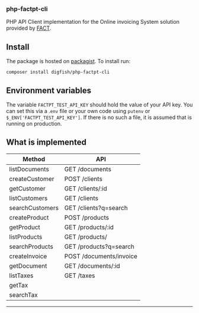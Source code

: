 ### php-factpt-cli ###
PHP API Client implementation for the Online invoicing System solution provided by [FACT](http://www.fact.pt).


## Install

The package is hosted on [packagist](http://packagist.org). To install run:
```
composer install digfish/php-factpt-cli
```

## Environment variables
The variable `FACTPT_TEST_API_KEY` should hold the value of your API key. You can set this via a .`env` file or your own code using `putenv` or `$_ENV['FACTPT_TEST_API_KEY']`. If there is no such a file, it is assumed that is running on production.


## What is implemented ##

|   Method               |    API                 |
|------------------------|------------------------|
| listDocuments          | GET /documents         |
| createCustomer         | POST /clients          |
| getCustomer            | GET /clients/:id       |
| listCustomers          | GET /clients           |
| searchCustomers        | GET /clients?q=search  |
| createProduct          | POST /products         |
| getProduct             | GET /products/:id      |
| listProducts           | GET /products/         |
| searchProducts         | GET /products?q=search |
| createInvoice          | POST /documents/invoice| 
| getDocument            | GET /documents/:id     |
| listTaxes              | GET /taxes             |
| getTax                 |                        |
| searchTax              |                        |
--------------------------------------------------- 
